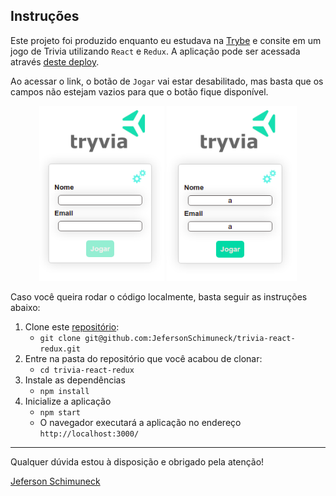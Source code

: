 ## Instruções

Este projeto foi produzido enquanto eu estudava na [Trybe](https://www.betrybe.com/) e consite em um jogo de Trivia utilizando `React` e `Redux`. A aplicação pode ser acessada através [deste deploy](https://sad-booth-b6a258.netlify.app/).

Ao acessar o link, o botão de `Jogar` vai estar desabilitado, mas basta que os campos não estejam vazios para que o botão fique disponível.

<p align="center">
  <img src="public/disabled.png" width="200"/>
  <img src="public/enabled.png" width="208"/>
</p>


Caso você queira rodar o código localmente, basta seguir as instruções abaixo:

1. Clone este [repositório](git@github.com:JefersonSchimuneck/trivia-react-redux.git): 
   - `git clone git@github.com:JefersonSchimuneck/trivia-react-redux.git`
2. Entre na pasta do repositório que você acabou de clonar:
   - `cd trivia-react-redux`
3. Instale as dependências
   - `npm install`
4. Inicialize a aplicação
   - `npm start`
   -  O navegador executará a aplicação no endereço `http://localhost:3000/`

---

Qualquer dúvida estou à disposição e obrigado pela atenção!

[Jeferson Schimuneck](https://www.linkedin.com/in/jeferson-schimuneck/)
